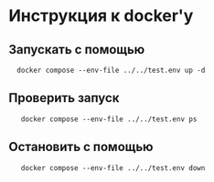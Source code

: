 # Инструкция к docker'у

## Запускать с помощью

```shell
  docker compose --env-file ../../test.env up -d
```

## Проверить запуск

```shell
   docker compose --env-file ../../test.env ps
```

## Остановить с помощью

```shell
   docker compose --env-file ../../test.env down
```